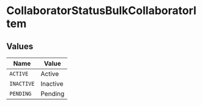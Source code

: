 # CollaboratorStatusBulkCollaboratorItem


## Values

| Name       | Value      |
| ---------- | ---------- |
| `ACTIVE`   | Active     |
| `INACTIVE` | Inactive   |
| `PENDING`  | Pending    |